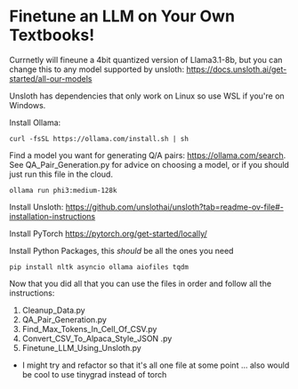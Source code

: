 ﻿# Finetune an LLM on Your Own Textbooks!
Currnetly will fineune a 4bit quantized version of Llama3.1-8b, but you can change this to any model supported by unsloth: https://docs.unsloth.ai/get-started/all-our-models

Unsloth has dependencies that only work on Linux so use WSL if you're on Windows.

Install Ollama:
```
curl -fsSL https://ollama.com/install.sh | sh
```
Find a model you want for generating Q/A pairs: https://ollama.com/search.
See QA_Pair_Generation.py for advice on choosing a model, or if you should just run this file in the cloud.
```
ollama run phi3:medium-128k
```
Install Unsloth:
https://github.com/unslothai/unsloth?tab=readme-ov-file#-installation-instructions

Install PyTorch
https://pytorch.org/get-started/locally/

Install Python Packages, this _should_ be all the ones you need
```
pip install nltk asyncio ollama aiofiles tqdm
```

Now that you did all that you can use the files in order and follow all the instructions:

1. Cleanup_Data.py
2. QA_Pair_Generation.py
3. Find_Max_Tokens_In_Cell_Of_CSV.py
4. Convert_CSV_To_Alpaca_Style_JSON .py
5. Finetune_LLM_Using_Unsloth.py

- I might try and refactor so that it's all one file at some point ... also would be cool to use tinygrad instead of torch
